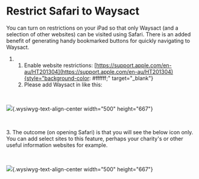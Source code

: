 # Restrict Safari to Waysact

You can turn on restrictions on your iPad so that only Waysact (and a
selection of other websites) can be visited using Safari. There is an
added benefit of generating handy bookmarked buttons for quickly
navigating to Waysact.

1.  1.  Enable website
        restrictions: [https://support.apple.com/en-au/HT201304](https://support.apple.com/en-au/HT201304){style="background-color: #ffffff;"
        target="_blank"}
    2.  Please add Waysact in like this:

 

![](https://support.waysact.com/hc/en-us/article_attachments/202127700/2015-03-05_15.10.46.png){.wysiwyg-text-align-center
width="500" height="667"}

 

3\. The outcome (on opening Safari) is that you will see the below icon
only. You can add select sites to this feature, perhaps your
charity\'s or other useful information websites for example.

 

![](https://support.waysact.com/hc/en-us/article_attachments/202127710/2015-03-05_15.12.54.png){.wysiwyg-text-align-center
width="500" height="667"}

 

 
